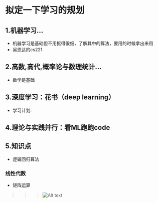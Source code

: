 # 拟定一下学习的规划

## 1.机器学习...
* 机器学习是基础但不用抠得很细，了解其中的算法，要用的时候拿出来用
* 吴恩达的cs221

## 2.高数,高代,概率论与数理统计...
* 数学是基础 

## 3.深度学习：花书（deep learning）
* 学习计划: 

## 4.理论与实践并行：看ML跑跑code

>>>
## 5.知识点
* 逻辑回归算法
### 线性代数
* 矩阵运算
>>>![Alt text](https://pic1.zhimg.com/80/v2-751fd31c0a781ec411af7d3954a022d0_1440w.jpg "optional title")
